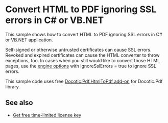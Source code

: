 # Convert HTML to PDF ignoring SSL errors in C# or VB.NET
This sample shows how to convert HTML to PDF ignoring SSL errors in C# or VB.NET application.

Self-signed or otherwise untrusted certificates can cause SSL errors. Revoked and expired certificates can cause the HTML converter to throw exceptions, too. In cases when you still would like to convert those HTML pages, use the [engine options](https://bitmiracle.com/pdf-library/help/htmlengineoptions.html) with IgnoreSslErrors = true to ignore SSL errors.

This sample code uses free [Docotic.Pdf.HtmlToPdf add-on](https://www.nuget.org/packages/BitMiracle.Docotic.Pdf.HtmlToPdf/) for Docotic.Pdf library.

## See also
* [Get free time-limited license key](https://bitmiracle.com/pdf-library/download-pdf-library.aspx)
